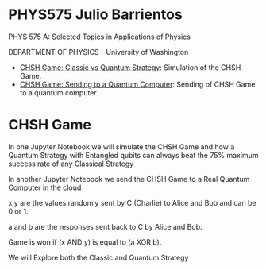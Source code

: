 # PHYS575 Julio Barrientos
PHYS 575 A: Selected Topics in Applications of Physics

DEPARTMENT OF PHYSICS - University of Washington

* [CHSH Game: Classic vs Quantum Strategy](.%2FPHYS%20575%20JBG%20Final.ipynb): Simulation of the CHSH Game.
* [CHSH Game: Sending to a Quantum Computer](.%2FPHYS%20575%20JBG.Real.ipynb): Sending of CHSH Game to a quantum computer.

# CHSH Game
In one Jupyter Notebook we will simulate the CHSH Game and how a Quantum Strategy with Entangled qubits can always beat the 75% maximum success rate of any Classical Strategy

In another Jupyter Notebook we send the CHSH Game to a Real Quantum Computer in the cloud 

x,y are the values randomly sent by C (Charlie) to Alice and Bob and can be 0 or 1. 

a and b are the responses sent back to C by Alice and Bob. 

Game is won if (x AND y) is equal to (a XOR b).

We will Explore both the Classic and Quantum Strategy
